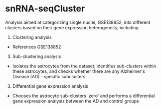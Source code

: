 # snRNA-seqCluster

Analysis aimed at categorizing single nuclei, GSE138852, into different clusters based on their gene expression heterogeneity, including 
1. Clustering analysis
- References GSE138852
3. Sub-clustering analysis
- Isolates the astrocytes from the dataset, identifies sub-clusters within these astrocytes, and checks whether there are any Alzheimer's Disease (AD) - specific subclusters.
3. Differential gene expression analysis
  - Chooses the astrocyte sub-clusters 'zero' and performs a differential gene expression analysis between the AD and control groups

